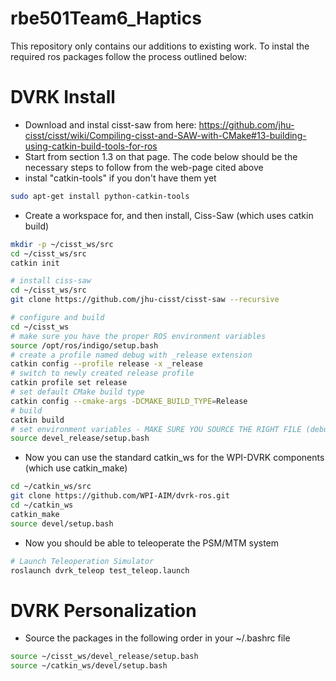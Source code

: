 rbe501Team6_Haptics
====================
This repository only contains our additions to existing work. To instal the required ros packages follow the process outlined below:


# DVRK Install 
* Download and instal cisst-saw from here: https://github.com/jhu-cisst/cisst/wiki/Compiling-cisst-and-SAW-with-CMake#13-building-using-catkin-build-tools-for-ros
* Start from section 1.3 on that page. The code below should be the necessary steps to follow from the web-page cited above
* instal "catkin-tools" if you don't have them yet
```sh
sudo apt-get install python-catkin-tools
```

* Create a workspace for, and then install, Ciss-Saw (which uses catkin build)
```sh
mkdir -p ~/cisst_ws/src
cd ~/cisst_ws/src
catkin init

# install ciss-saw
cd ~/cisst_ws/src
git clone https://github.com/jhu-cisst/cisst-saw --recursive

# configure and build
cd ~/cisst_ws
# make sure you have the proper ROS environment variables
source /opt/ros/indigo/setup.bash
# create a profile named debug with _release extension
catkin config --profile release -x _release
# switch to newly created release profile
catkin profile set release
# set default CMake build type
catkin config --cmake-args -DCMAKE_BUILD_TYPE=Release
# build
catkin build
# set environment variables - MAKE SURE YOU SOURCE THE RIGHT FILE (debug vs. release)
source devel_release/setup.bash
```
* Now you can use the standard catkin_ws for the WPI-DVRK components (which use catkin_make)
```sh
cd ~/catkin_ws/src
git clone https://github.com/WPI-AIM/dvrk-ros.git
cd ~/catkin_ws
catkin_make
source devel/setup.bash
```
* Now you should be able to teleoperate the PSM/MTM system
```sh
# Launch Teleoperation Simulator
roslaunch dvrk_teleop test_teleop.launch
```
# DVRK Personalization
* Source the packages in the following order in your ~/.bashrc file
```sh
source ~/cisst_ws/devel_release/setup.bash
source ~/catkin_ws/devel/setup.bash
```
